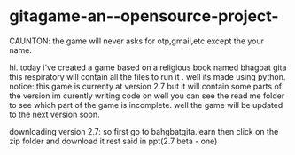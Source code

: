 # gitagame-an--opensource-project-
CAUNTON:
the game will never asks for otp,gmail,etc 
except the your name.

hi.
today i've created a game based on a religious book named bhagbat gita this respiratory will contain all the files to run it .
well its made using python.
notice:
this game is currenty at version 2.7 but it will contain some parts of the version im curently writing code on well you can see the read me folder 
to see which part of the game is incomplete.
well the game will be updated to the next version soon.


downloading version 2.7:
so first go to bahgbatgita.learn then click
on the zip folder and download it 
rest said in ppt(2.7 beta - one)
